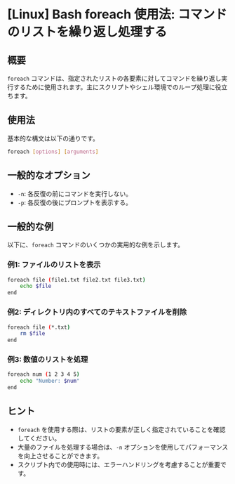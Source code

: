 # [Linux] Bash foreach 使用法: コマンドのリストを繰り返し処理する

## 概要
`foreach` コマンドは、指定されたリストの各要素に対してコマンドを繰り返し実行するために使用されます。主にスクリプトやシェル環境でのループ処理に役立ちます。

## 使用法
基本的な構文は以下の通りです。

```bash
foreach [options] [arguments]
```

## 一般的なオプション
- `-n`: 各反復の前にコマンドを実行しない。
- `-p`: 各反復の後にプロンプトを表示する。

## 一般的な例
以下に、`foreach` コマンドのいくつかの実用的な例を示します。

### 例1: ファイルのリストを表示
```bash
foreach file (file1.txt file2.txt file3.txt)
    echo $file
end
```

### 例2: ディレクトリ内のすべてのテキストファイルを削除
```bash
foreach file (*.txt)
    rm $file
end
```

### 例3: 数値のリストを処理
```bash
foreach num (1 2 3 4 5)
    echo "Number: $num"
end
```

## ヒント
- `foreach` を使用する際は、リストの要素が正しく指定されていることを確認してください。
- 大量のファイルを処理する場合は、`-n` オプションを使用してパフォーマンスを向上させることができます。
- スクリプト内での使用時には、エラーハンドリングを考慮することが重要です。